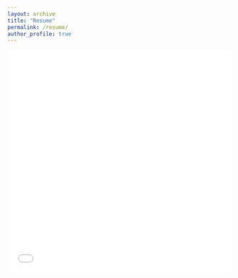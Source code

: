 ```yaml
---
layout: archive
title: "Resume"
permalink: /resume/
author_profile: true
---
```


<iframe src="/files/pdf/current-resume.pdf" width="100%" height="500" frameborder="no" border="0" marginwidth="0" marginheight="0"></iframe>
